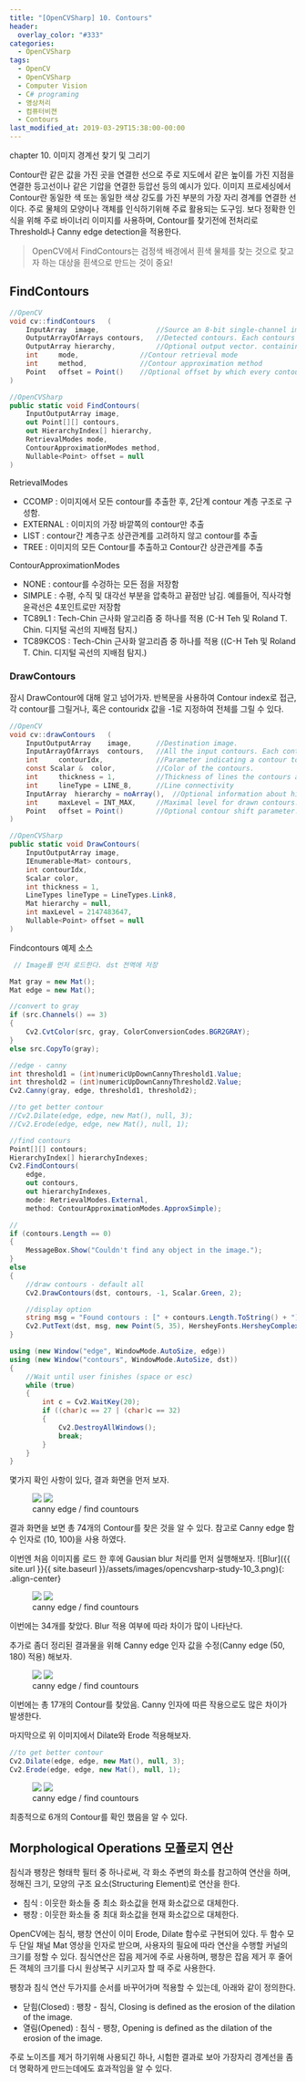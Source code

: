 ```yaml
---
title: "[OpenCVSharp] 10. Contours"
header:
  overlay_color: "#333"
categories:
  - OpenCVSharp  
tags:
  - OpenCV
  - OpenCVSharp
  - Computer Vision
  - C# programing
  - 영상처리
  - 컴퓨터비젼
  - Contours
last_modified_at: 2019-03-29T15:38:00-00:00
---
```


chapter 10. 이미지 경계선 찾기 및 그리기


Contour란 같은 값을 가진 곳을 연결한 선으로 주로 지도에서 같은 높이를 가진 지점을 연결한 등고선이나 같은 기압을 연결한 등압선 등의 예시가 있다.
이미지 프로세싱에서 Contour란 동일한 색 또는 동일한 색상 강도를 가진 부분의 가장 자리 경계를 연결한 선이다.
주로 물체의 모양이나 객체를 인식하기위해 주료 활용되는 도구임.
보다 정확한 인식을 위해 주로 바이너리 이미지를 사용하며, Contour를 찾기전에 전처리로 Threshold나 Canny edge detection을 적용한다.

> OpenCV에서 FindContours는 검정색 배경에서 흰색 물체를 찾는 것으로 찾고자 하는 대상을 흰색으로 만드는 것이 중요!


## FindContours

```cs
//OpenCV
void cv::findContours	(	
    InputArray 	image,              //Source an 8-bit single-channel image.
    OutputArrayOfArrays contours,   //Detected contours. Each contours is stored as a vector of points.
    OutputArray hierarchy,          //Optional output vector. containing information about the image topology.
    int 	mode,               //Contour retrieval mode
    int 	method,             //Contour approximation method
    Point 	offset = Point()    //Optional offset by which every contour point is shifted.
)	

//OpenCVSharp
public static void FindContours(
	InputOutputArray image,
	out Point[][] contours,
	out HierarchyIndex[] hierarchy,
	RetrievalModes mode,
	ContourApproximationModes method,
	Nullable<Point> offset = null
)
```

RetrievalModes
 * CCOMP : 이미지에서 모든 contour를 추출한 후, 2단계 contour 계층 구조로 구성함.
 * EXTERNAL : 이미지의 가장 바깥쪽의 contour만 추출
 * LIST : contour간 계층구조 상관관계를 고려하지 않고 contour를 추출
 * TREE : 이미지의 모든 Contour를 추출하고 Contour간 상관관계를 추출

ContourApproximationModes
 * NONE : contour를 수겅하는 모든 점을 저장함
 * SIMPLE : 수평, 수직 및 대각선 부분을 압축하고 끝점만 남김. 예를들어, 직사각형 윤곽선은 4포인트로만 저장함
 * TC89L1 : Tech-Chin 근사화 알고리즘 중 하나를 적용 (C-H Teh 및 Roland T. Chin. 디지털 곡선의 지배점 탐지.)
 * TC89KCOS : Tech-Chin 근사화 알고리즘 중 하나를 적용 ((C-H Teh 및 Roland T. Chin. 디지털 곡선의 지배점 탐지.)


### DrawContours
잠시 DrawContour에 대해 알고 넘어가자.
반복문을 사용하여 Contour index로 접근, 각 contour를 그릴거나, 혹은 contouridx 값을 -1로 지정하여 전체를 그릴 수 있다.

```cs
//OpenCV
void cv::drawContours	(	
    InputOutputArray 	image,      //Destination image.
    InputArrayOfArrays 	contours,   //All the input contours. Each contour is stored as a point vector.
    int 	contourIdx,             //Parameter indicating a contour to draw. If it is negative, all the contours are drawn.
    const Scalar & 	color,          //Color of the contours.
    int 	thickness = 1,          //Thickness of lines the contours are drawn with. If it is negative, the contour interiors are drawn
    int 	lineType = LINE_8,      //Line connectivity
    InputArray 	hierarchy = noArray(),  //Optional information about hierarchy. It is only needed if you want to draw only some of the contours 
    int 	maxLevel = INT_MAX,     //Maximal level for drawn contours. If it is 0, only the specified contour is drawn. If it is 1, the function draws the contour(s) and all the nested contours. If it is 2, the function draws the contours, all the nested contours, all the nested-to-nested contours, and so on. This parameter is only taken into account when there is hierarchy available.
    Point 	offset = Point()        //Optional contour shift parameter. Shift all the drawn contours by the specified offset=(dx,dy).
)	

//OpenCVSharp
public static void DrawContours(
	InputOutputArray image,
	IEnumerable<Mat> contours,
	int contourIdx,
	Scalar color,
	int thickness = 1,
	LineTypes lineType = LineTypes.Link8,
	Mat hierarchy = null,
	int maxLevel = 2147483647,
	Nullable<Point> offset = null
)
```

Findcontours 예제 소스

```cs
 // Image를 먼저 로드한다. dst 전역에 저장

Mat gray = new Mat();
Mat edge = new Mat();                

//convert to gray
if (src.Channels() == 3)
{
    Cv2.CvtColor(src, gray, ColorConversionCodes.BGR2GRAY);
}
else src.CopyTo(gray);

//edge - canny
int threshold1 = (int)numericUpDownCannyThreshold1.Value;
int threshold2 = (int)numericUpDownCannyThreshold2.Value;
Cv2.Canny(gray, edge, threshold1, threshold2);

//to get better contour
//Cv2.Dilate(edge, edge, new Mat(), null, 3);
//Cv2.Erode(edge, edge, new Mat(), null, 1);

//find contours
Point[][] contours;
HierarchyIndex[] hierarchyIndexes;
Cv2.FindContours(
    edge,
    out contours,
    out hierarchyIndexes,
    mode: RetrievalModes.External,
    method: ContourApproximationModes.ApproxSimple);

//
if (contours.Length == 0)
{
    MessageBox.Show("Couldn't find any object in the image.");
}
else
{                    
    //draw contours - default all
    Cv2.DrawContours(dst, contours, -1, Scalar.Green, 2);

    //display option
    string msg = "Found contours : [" + contours.Length.ToString() + "]";                    
    Cv2.PutText(dst, msg, new Point(5, 35), HersheyFonts.HersheyComplex, 1.0, Scalar.Red, 1, LineTypes.AntiAlias);
}

using (new Window("edge", WindowMode.AutoSize, edge))
using (new Window("contours", WindowMode.AutoSize, dst))
{
    //Wait until user finishes (space or esc)
    while (true)
    {
        int c = Cv2.WaitKey(20);
        if ((char)c == 27 | (char)c == 32)
        {
            Cv2.DestroyAllWindows();
            break;
        }
    }
}
```

몇가지 확인 사항이 있다, 결과 화면을 먼저 보자.
<figure class="half">
    <img src="/assets/images/opencvsharp-study-10_1.png">
    <img src="/assets/images/opencvsharp-study-10_2.png">    
    <figcaption>canny edge / find countours</figcaption>
</figure>

결과 화면을 보면 총 74개의 Contour를 찾은 것을 알 수 있다. 참고로 Canny edge 함수 인자로 (10, 100)을 사용 하였다. 

이번엔 처음 이미지롤 로드 한 후에 Gausian blur 처리를 먼저 실행해보자.
![Blur]({{ site.url }}{{ site.baseurl }}/assets/images/opencvsharp-study-10_3.png){: .align-center}


<figure class="half">
    <img src="/assets/images/opencvsharp-study-10_4.png">
    <img src="/assets/images/opencvsharp-study-10_5.png">    
    <figcaption>canny edge / find countours</figcaption>
</figure>
이번에는 34개를 찾았다. Blur 적용 여부에 따라 차이가 많이 나타난다.


추가로 좀더 정리된 결과물을 위해 Canny edge 인자 값을 수정(Canny edge (50, 180) 적용) 해보자.

<figure class="half">
    <img src="/assets/images/opencvsharp-study-10_6.png">
    <img src="/assets/images/opencvsharp-study-10_7.png">    
    <figcaption>canny edge / find countours</figcaption>
</figure>
이번에는 총 17개의 Contour를 찾았음. Canny 인자에 따른 작용으로도 많은 차이가 발생한다.


마지막으로 위 이미지에서 Dilate와 Erode 적용해보자.
```cs
//to get better contour
Cv2.Dilate(edge, edge, new Mat(), null, 3);
Cv2.Erode(edge, edge, new Mat(), null, 1);
```

<figure class="half">
    <img src="/assets/images/opencvsharp-study-10_8.png">
    <img src="/assets/images/opencvsharp-study-10_9.png">    
    <figcaption>canny edge / find countours</figcaption>
</figure>
최종적으로 6개의 Contour를 확인 했음을 알 수 있다.



## Morphological Operations 모폴로지 연산

침식과 팽창은 형태학 필터 중 하나로써, 각 화소 주변의 화소를 참고하여 연산을 하며, 정해진 크기, 모양의 구조 요소(Structuring Element)로 연산을 한다.

* 침식 : 이웃한 화소들 중 최소 화소값을 현재 화소값으로 대체한다.
* 팽창 : 이웃한 화소들 중 최대 화소값을 현재 화소값으로 대체한다. 

OpenCV에는 침식, 팽창 연산이 이미 Erode, Dilate 함수로 구현되어 있다. 두 함수 모두 단일 채널 Mat 영상을 인자로 받으며, 사용자의 필요에 따라 연산을 수행할 커널의 크기를 정할 수 있다.
침식연산은 잡음 제거에 주로 사용하며, 팽창은 잡음 제거 후 줄어든 객체의 크기를 다시 원상복구 시키고자 할 때 주로 사용한다. 

팽창과 침식 연산 두가지를 순서를 바꾸어가며 적용할 수 있는데, 아래와 같이 정의한다.

* 닫힘(Closed) : 팽창 - 침식, Closing is defined as the erosion of the dilation of the image.
* 열림(Opened) : 침식 - 팽창, Opening is defined as the dilation of the erosion of the image.

주로 노이즈를 제거 하기위해 사용되긴 하나, 시험한 결과로 보아 가장자리 경계선을 좀 더 명확하게 만드는데에도 효과적임을 알 수 있다.

